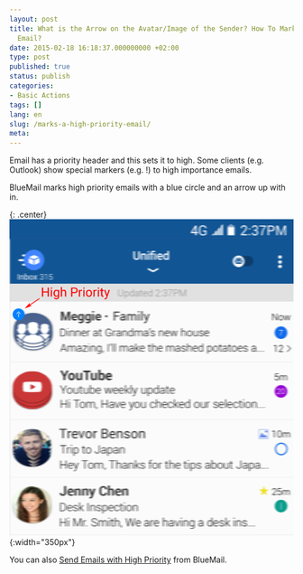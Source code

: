 ```yaml
---
layout: post
title: What is the Arrow on the Avatar/Image of the Sender? How To Mark a High Priority
  Email?
date: 2015-02-18 16:18:37.000000000 +02:00
type: post
published: true
status: publish
categories:
- Basic Actions
tags: []
lang: en
slug: /marks-a-high-priority-email/
meta:
---
```


Email has a priority header and this sets it to high. Some clients (e.g. Outlook) show special markers (e.g. !) to high importance emails.

BlueMail marks high priority emails with a blue circle and an arrow up with in.

{: .center}
![](/assets/HighPriority-921x1024.png){:width="350px"}

You can also [Send Emails with High Priority](/send-email-with-high-priority/) from BlueMail.